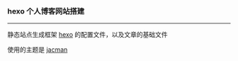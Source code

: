 ### hexo 个人博客网站搭建
---
静态站点生成框架 [hexo](https://hexo.io/) 的配置文件，以及文章的基础文件

使用的主题是 [jacman](https://github.com/wuchong/jacman)